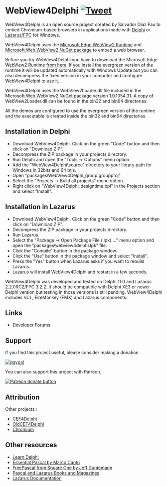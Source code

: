 # WebView4Delphi [![Tweet](https://img.shields.io/twitter/url/http/shields.io.svg?style=social)](https://twitter.com/intent/tweet?text=Use%20WebView4Delphi%20to%20embed%20Chromium-based%20browsers%20in%20your%20application&url=https://github.com/salvadordf/WebView4Delphi&via=briskbard&hashtags=WebView4Delphi,delphi,lazarus,fpc)
WebView4Delphi is an open source project created by Salvador Díaz Fau to embed Chromium-based browsers in applications made with [Delphi](https://www.embarcadero.com/products/delphi/starter) or [Lazarus/FPC](https://www.lazarus-ide.org/) for Windows.

WebView4Delphi uses the [Microsoft Edge WebView2 Runtime](https://docs.microsoft.com/en-us/microsoft-edge/webview2/) and [Microsoft.Web.WebView2 NuGet package](https://www.nuget.org/packages/Microsoft.Web.WebView2) to embed a web browser. 

Before you try WebView4Delphi you have to download the Microsoft Edge WebView2 Runtime [from here](https://developer.microsoft.com/en-us/microsoft-edge/webview2/#download-section). If you install the evergreen version of the runtime it will be updated automatically with Windows Update but you can also decompress the fixed version in your computer and configure WebView4Delphi to use it.

WebView4Delphi uses the WebView2Loader.dll file included in the Microsoft.Web.WebView2 NuGet package version 1.0.1054.31. A copy of WebView2Loader.dll can be found in the bin32 and bin64 directories.

All the demos are configured to use the evergreen version of the runtime and the executable is created inside the bin32 and bin64 directories.

## Installation in Delphi
* Download WebView4Delphi. Click on the green "Code" button and then click on "Download ZIP".
* Decompress the ZIP package in your projects directory.
* Run Delphi and open the "Tools -> Options" menu option.
* Add the "WebView4Delphi\source" directory to your library path for Windows in 32bits and 64 btis.
* Open "packages\WebView4Delphi_group.groupproj"
* Select the "Projects -> Build all projects" menu option.
* Right click on "WebView4Delphi_designtime.bpl" in the Projects section and select "Install".

## Installation in Lazarus
* Download WebView4Delphi. Click on the green "Code" button and then click on "Download ZIP".
* Decompress the ZIP package in your projects directory.
* Run Lazarus.
* Select the "Package -> Open Package File (.lpk) ..." menu option and open the "packages\webview4delphi.lpk" file.
* Click the "Compile" button in the package window.
* Click the "Use" button in the package window and select "Install".
* Press the "Yes" button when Lazarus asks if you want to rebuild Lazarus.
* Lazarus will install WebView4Delphi and restart in a few seconds.

WebView4Delphi was developed and tested on Delphi 11.0 and Lazarus 2.2.0RC2/FPC 3.2.2. It should be compatible with Delphi XE3 or newer Delphi version but testing in those versions is still pending. WebView4Delphi includes VCL, FireMonkey (FMX) and Lazarus components.

## Links
* [Developer Forums](https://www.briskbard.com/forum)

## Support
If you find this project useful, please consider making a donation.

[![paypal](https://www.paypalobjects.com/en_US/i/btn/btn_donateCC_LG.gif)](https://www.paypal.com/cgi-bin/webscr?cmd=_s-xclick&hosted_button_id=FTSD2CCGXTD86)

You can also support this project with Patreon.

<a href="https://patreon.com/salvadordf"><img src="https://c5.patreon.com/external/logo/become_a_patron_button.png" alt="Patreon donate button" /></a>

## Attribution
Other projects :
* [CEF4Delphi](https://github.com/salvadordf/CEF4Delphi) 
* [OldCEF4Delphi](https://github.com/salvadordf/OldCEF4Delphi) 
* [Chromium](https://chromium.googlesource.com/chromium/src/)

## Other resources
* [Learn Delphi](https://learndelphi.org/)
* [Essential Pascal by Marco Cantù](https://www.marcocantu.com/epascal/)
* [FreePascal from Square One by Jeff Duntemann](http://www.copperwood.com/pub/FreePascalFromSquareOne.pdf)
* [Pascal and Lazarus Books and Magazines](https://wiki.freepascal.org/Pascal_and_Lazarus_Books_and_Magazines)
* [Lazarus Documentation](https://wiki.freepascal.org/Lazarus_Documentation)
